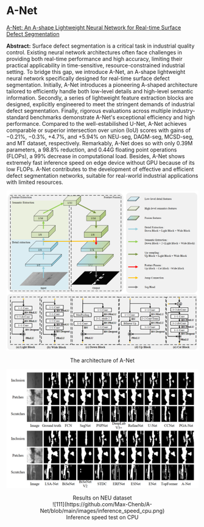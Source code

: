 # A-Net
[A-Net: An A-shape Lightweight Neural Network for Real-time Surface Defect Segmentation](https://ieeexplore.ieee.org/abstract/document/10352342)

**Abstract:** Surface defect segmentation is a critical task in industrial quality control. Existing neural network architectures often face challenges in providing both real-time performance and high accuracy, limiting their practical applicability in time-sensitive, resource-constrained industrial setting. To bridge this gap, we introduce A-Net, an A-shape lightweight neural network specifically designed for real-time surface defect segmentation. Initially, A-Net introduces a pioneering A-shaped architecture tailored to efficiently handle both low-level details and high-level semantic information. Secondly, a series of lightweight feature extraction blocks are designed, explicitly engineered to meet the stringent demands of industrial defect segmentation. Finally, rigorous evaluations across multiple industry-standard benchmarks demonstrate A-Net's exceptional efficiency and high performance. Compared to the well-estabilished U-Net, A-Net achieves comparable or superior intersection over union (IoU) scores with gains of −0.21%, −0.3%, +4.7%, and +5.94% on NEU-seg, DAGM-seg, MCSD-seg, and MT dataset, respectively. Remarkably, A-Net does so with only 0.39M parameters, a 98.8% reduction, and 0.44G floating point operations (FLOPs), a 99% decrease in computational load. Besides, A-Net shows extremely fast inference speed on edge device without GPU because of its low FLOPs. A-Net contributes to the development of effective and efficient defect segmentation networks, suitable for real-world industrial applications with limited resources.


![The architecture of A-Net](https://github.com/Max-Chenb/A-Net/blob/main/images/architecture.png)  

<div align="center">
The architecture of A-Net
</div>

![111](https://github.com/Max-Chenb/A-Net/blob/main/images/results_neu.png)  

<div align="center">
Results on NEU dataset
</div>

<center>![111](https://github.com/Max-Chenb/A-Net/blob/main/images/inference_speed_cpu.png)  </center>

<div align="center">
Inference speed test on CPU
</div>
